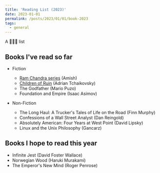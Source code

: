 ```yaml
---
title: 'Reading List (2023)'
date: 2023-01-01
permalink: /posts/2023/01/01/book-2023
tags:
  - general
---
```


A 🏃🏽‍♂️ list 

## Books I've read so far
- Fiction
    - [Ram Chandra series](https://www.goodreads.com/series/148944-ram-chandra) (Amish)
    - [Children of Ruin](https://en.wikipedia.org/wiki/Children_of_Ruin) (Adrian Tchaikovsky)
    - The Godfather (Mario Puzo)
    - Foundation and Empire (Isaac Asimov)

- Non-Fiction
    - The Long Haul: A Trucker's Tales of Life on the Road (Finn Murphy)
    - Confessions of a Wall Street Analyst (Dan Reingold) 
    - Absolutely American: Four Years at West Point (David Lipsky)
    - Linux and the Unix Philosophy (Gancarz)


## Books I hope to read this year
- Infinite Jest (David Foster Wallace)
- Norwegian Wood (Haruki Murakami)
- The Emperor's New Mind (Roger Penrose)